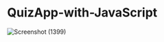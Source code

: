 # QuizApp-with-JavaScript
![Screenshot (1399)](https://github.com/vamsi45298/QuizApp-with-JavaScript/assets/97157941/12a5645b-8153-4974-a114-909143914879)

